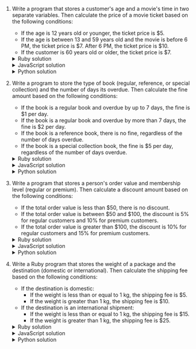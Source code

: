 1. Write a program that stores a customer's age and a movie's time in two separate variables.
   Then calculate the price of a movie ticket based on the following conditions:
   - If the age is 12 years old or younger, the ticket price is $5.
   - If the age is between 13 and 59 years old and the movie is before 6 PM, the ticket price is $7. After 6 PM, the ticket price is $10.
   - If the customer is 60 years old or older, the ticket price is $7.
    <details><summary>Ruby solution</summary>

    ```ruby
    age = 50
    time = 12
    if age <= 12
      ticket_price = 5
    elsif age >= 13 && age <= 59
      if time < 18
        ticket_price = 7
      else
        ticket_price = 10
      end
    elsif age >= 60
      ticket_price = 7
    end

    puts "Ticket price: $#{ticket_price}"
    ```
    </details>

    <details><summary>JavaScript solution</summary>

    ```js
    var age = 50;
    var time = 12;
    var ticketPrice;

    if (age <= 12) {
      ticketPrice = 5;
    } else if (age >= 13 && age <= 59) {
      if (time < 18) {
        ticketPrice = 7;
      } else {
        ticketPrice = 10;
      }
    } else if (age >= 60) {
      ticketPrice = 7;
    }

    console.log(`Ticket price: $${ticketPrice}`);
    ```
    </details>
    
    <details><summary>Python solution</summary>

    ```python
    age = 50
    time = 12
    ticket_price = None

    if age <= 12:
        ticket_price = 5
    elif age >= 13 and age <= 59:
        if time < 18:
            ticket_price = 7
        else:
            ticket_price = 10
    elif age >= 60:
        ticket_price = 7

    print("Ticket price: $" + str(ticket_price))
    ```
    </details>

2. Write a program to store the type of book (regular, reference, or special collection) and the number of days its overdue. 
   Then calculate the fine amount based on the following conditions:
   - If the book is a regular book and overdue by up to 7 days, the fine is $1 per day.
   - If the book is a regular book and overdue by more than 7 days, the fine is $2 per day. 
   - If the book is a reference book, there is no fine, regardless of the number of days overdue.
   - If the book is a special collection book, the fine is $5 per day, regardless of the number of days overdue.

    <details><summary>Ruby solution</summary>

    ```ruby
    days_overdue = 10
    book_type = "regular"

    fine_amount = 0
    if book_type == "regular"
      if days_overdue <= 7
        fine_amount = days_overdue * 1
      else
        fine_amount = days_overdue * 2
      end
    elsif book_type == "reference"
      fine_amount = 0
    elsif book_type == "special collection"
      fine_amount = days_overdue * 5
    end

    puts "Fine amount: $#{fine_amount}"
    ```
    </details>

    <details><summary>JavaScript solution</summary>

    ```js
    var days_overdue = 10;
    var book_type = "regular";

    var fineAmount = 0;
    if (book_type === "regular") {
      if (days_overdue <= 7) {
        fineAmount = days_overdue * 1;
      } else {
        fineAmount = days_overdue * 2;
      }
    } else if (book_type === "reference") {
      fineAmount = 0;
    } else if (book_type === "special collection") {
      fineAmount = days_overdue * 5;
    }

    console.log(`Fine amount: $${fineAmount}`);
    ```
    </details>
    
    <details><summary>Python solution</summary>

    ```python
    days_overdue = 10
    book_type = "regular"

    fine_amount = 0
    if book_type == "regular":
        if days_overdue <= 7:
            fine_amount = days_overdue * 1
        else:
            fine_amount = days_overdue * 2
    elif book_type == "reference":
        fine_amount = 0
    elif book_type == "special collection":
        fine_amount = days_overdue * 5

    print("Fine amount: $" + str(fine_amount))
    ```
    </details>

3. Write a program that stores a person's order value and membership level (regular or premium). Then calculate a discount amount based on the following conditions:
   - If the total order value is less than $50, there is no discount.
   - If the total order value is between $50 and $100, the discount is 5% for regular customers and 10% for premium customers.
   - If the total order value is greater than $100, the discount is 10% for regular customers and 15% for premium customers.

    <details><summary>Ruby solution</summary>

    ```ruby
    order_value = 200
    membership_level = "regular"

    discount_amount = 0
    if order_value < 50
      discount_amount = 0
    elsif order_value >= 50 && order_value <= 100
      if membership_level == "regular"
        discount_amount = order_value * 0.05
      elsif membership_level == "premium"
        discount_amount = order_value * 0.10
      end
    elsif order_value > 100
      if membership_level == "regular"
        discount_amount = order_value * 0.10
      elsif membership_level == "premium"
        discount_amount = order_value * 0.15
      end
    end

    puts "Discount amount: $#{discount_amount}"
    ```
    </details>

    <details><summary>JavaScript solution</summary>

    ```js
    var orderValue = 200;
    var membershipLevel = "regular";

    var discountAmount = 0;
    if (orderValue < 50) {
      discountAmount = 0;
    } else if (orderValue >= 50 && orderValue <= 100) {
      if (membershipLevel === "regular") {
        discountAmount = orderValue * 0.05;
      } else if (membershipLevel === "premium") {
        discountAmount = orderValue * 0.10;
      }
    } else if (orderValue > 100) {
      if (membershipLevel === "regular") {
        discountAmount = orderValue * 0.10;
      } else if (membershipLevel === "premium") {
        discountAmount = orderValue * 0.15;
      }
    }

    console.log(`Discount amount: $${discountAmount}`);
    ```
    </details>
    
    <details><summary>Python solution</summary>

    ```python
    order_value = 200
    membership_level = "regular"

    discount_amount = 0
    if order_value < 50:
        discount_amount = 0
    elif order_value >= 50 and order_value <= 100:
        if membership_level == "regular":
            discount_amount = order_value * 0.05
        elif membership_level == "premium":
            discount_amount = order_value * 0.10
    elif order_value > 100:
        if membership_level == "regular":
            discount_amount = order_value * 0.10
        elif membership_level == "premium":
            discount_amount = order_value * 0.15

    print("Discount amount: $" + str(discount_amount))
    ```
    </details>

4. Write a Ruby program that stores the weight of a package and the destination (domestic or international). Then calculate the shipping fee based on the following conditions:

    - If the destination is domestic:
      - If the weight is less than or equal to 1 kg, the shipping fee is $5.
      - If the weight is greater than 1 kg, the shipping fee is $10.
    - If the destination is an international shipment:
      - If the weight is less than or equal to 1 kg, the shipping fee is $15.
      - If the weight is greater than 1 kg, the shipping fee is $25.
    <details><summary>Ruby solution</summary>

    ```ruby
    destination = "domestic"
    weight = 4

    shipping_fee = 0
    if destination == "domestic"
      if weight <= 1
        shipping_fee = 5
      else
        shipping_fee = 10
      end
    elsif destination == "international"
      if weight <= 1
        shipping_fee = 15
      else
        shipping_fee = 25
      end
    end

    puts "Shipping fee: $#{shipping_fee}"
    ```
    </details>

    <details><summary>JavaScript solution</summary>

    ```js
    var destination = "domestic";
    var weight = 4;

    var shippingFee = 0;
    if (destination === "domestic") {
      if (weight <= 1) {
        shippingFee = 5;
      } else {
        shippingFee = 10;
      }
    } else if (destination === "international") {
      if (weight <= 1) {
        shippingFee = 15;
      } else {
        shippingFee = 25;
      }
    }

    console.log("Shipping fee: $" + shippingFee);
    ```
    </details>
    
    <details><summary>Python solution</summary>

    ```python
    destination = "domestic"
    weight = 4

    shipping_fee = 0
    if destination == "domestic":
        if weight <= 1:
            shipping_fee = 5
        else:
            shipping_fee = 10
    elif destination == "international":
        if weight <= 1:
            shipping_fee = 15
        else:
            shipping_fee = 25

    print("Shipping fee: $" + str(shipping_fee))
    ```
    </details>
